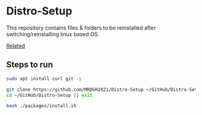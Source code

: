 # Distro-Setup

This repository contains files & folders to be reinstalled after switching/reinstalling linux based OS.

[Related](https://dotfiles.github.io)

## Steps to run

```bash
sudo apt install curl git -y

git clone https://github.com/MRDGH2821/Distro-Setup ~/GitHub/Distro-Setup
cd ~/GitHub/Distro-Setup || exit

bash ./packages/install.sh
```
